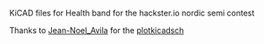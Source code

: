 KiCAD files for Health band for the hackster.io nordic semi contest

Thanks to [Jean-Noel_Avila](https://github.com/jnavila) for the [plotkicadsch](https://jnavila.github.io/plotkicadsch/)

